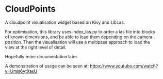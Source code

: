 CloudPoints
===========

A cloudpoint visualisation widget based on Kivy and LibLas.

For optimisation, this library uses index_las.py to order a las file into
blocks of known dimensions, and be able to load them depending on the camera
position. Then the visualisation will use a multipass approach to load the view
at the right level of detail.

Hopefully more documentation later.

A demonstration of usage can be seen at:
https://www.youtube.com/watch?v=Umls6ytXasU
